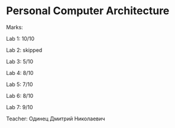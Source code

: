 # Personal Computer Architecture

Marks:

  Lab 1: 10/10

  Lab 2: skipped

  Lab 3: 5/10

  Lab 4: 8/10

  Lab 5: 7/10

  Lab 6: 8/10

  Lab 7: 9/10

Teacher: Одинец Дмитрий Николаевич
